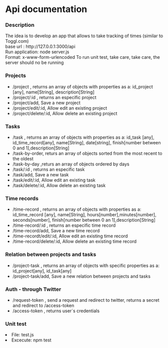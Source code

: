 <h1>Api documentation </h1>

<h3>Description</h3>
<p>The idea is to develop an app that allows to take tracking of times (similar to Toggl.com)
</br> base url : http://127.0.0.1:3000/api
</br> Run application: node server.js
</br> Format: x-www-form-urlencoded
To run unit test, take care, take care, the server should no be running
</br> 
</p>
<h3>Projects</h3>
<p>
<ul>
<li>/project , returns an array of objects with properties as a: id_project [any], name[String], description[String]  </li>
<li>/project/:id , returns an especific project</li>
<li>/project/add, Save a new project</li>
<li>/project/edit/:id, Allow edit an existing project</li>
<li>/project/delete/:id, Allow delete an existing project</li>
</ul>
</p>
<h3>Tasks</h3>
<p>
<ul>
<li>/task , returns an array of objects with properties as a: id_task [any], id_time_record[any], name[String], date[string], finish[number between 0 and 1],description[String]  </li>
<li>/task-by-order, returs an array of objects sorted from the most recent to the oldest</li>
<li>/task-by-day ,returs an array of objects ordered by days</li>
<li>/task/:id , returns an especific task</li>
<li>/task/add, Save a new task</li>
<li>/task/edit/:id, Allow edit an existing task</li>
<li>/task/delete/:id, Allow delete an existing task</li>
</ul>
</p>

<h3>Time records</h3>
<p>
<ul>
<li>/time-record , returns an array of objects with properties as a: id_time_record [any], name[String], hours[number],minutes[number], seconds[number], finish[number between 0 an 1],description[String]  </li>
<li>/time-record/:id , returns an especific time record</li>
<li>/time-record/add, Save a new time record</li>
<li>/time-recordt/edit/:id, Allow edit an existing time record</li>
<li>/time-record/delete/:id, Allow delete an existing time record</li>
</ul>
</p>

<h3>Relation between projects and tasks</h3>
<p>
<ul>
<li>/project-task , returns an array of objects with specific properties as a: id_project[any], id_task[any]</li>
<li>/project-task/add, Save a new relation between projects and tasks</li>
</ul>
</p>

<h3>Auth - through Twitter</h3>
<p>
<ul>
<li>/request-token , send a request and redirect to twitter, returns a secret and redirect to /access-token</li>
<li>/access-token , returns user´s credentials</li>
</ul>
</p>
<h3>Unit test</h3>
<li>File: test.js</li>
<li>Excecute: npm test</li>



